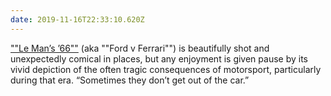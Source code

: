 ```yaml
---
date: 2019-11-16T22:33:10.620Z
---
```


[""Le Man’s ’66""](https://www.imdb.com/title/tt1950186/) (aka ""Ford v Ferrari"") is beautifully shot and unexpectedly comical in places, but any enjoyment is given pause by its vivid depiction of the often tragic consequences of motorsport, particularly during that era. “Sometimes they don’t get out of the car.”

